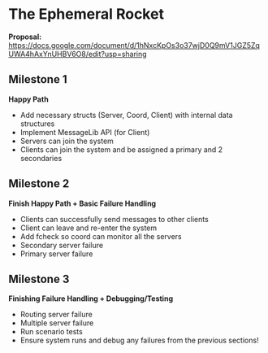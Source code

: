 # The Ephemeral Rocket

**Proposal:** https://docs.google.com/document/d/1hNxcKpOs3o37wjD0Q9mV1JGZ5ZqUWA4hAxYnUHBV6O8/edit?usp=sharing

## Milestone 1
**Happy Path**
- Add necessary structs (Server, Coord, Client) with internal data structures
- Implement MessageLib API (for Client)
- Servers can join the system
- Clients can join the system and be assigned a primary and 2 secondaries

## Milestone 2
**Finish Happy Path + Basic Failure Handling**
- Clients can successfully send messages to other clients
- Client can leave and re-enter the system
- Add fcheck so coord can monitor all the servers
- Secondary server failure
- Primary server failure

## Milestone 3
**Finishing Failure Handling + Debugging/Testing**
- Routing server failure
- Multiple server failure
- Run scenario tests
- Ensure system runs and debug any failures from the previous sections!
